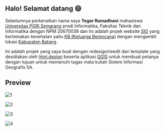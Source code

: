 ## Halo! Selamat datang 😄

Sebelumnya perkenalkan nama saya **Tegar Ramadhani** mahasiswa [Universitas PGRI Semarang](https://upgris.ac.id/) prodi Informatika, Fakultas Teknik dan Informatika dengan NPM 20670038 dan Ini adalah projek website [SIG](https://id.wikipedia.org/wiki/Sistem_informasi_geografis) yang bertemakan kesehatan yaitu [KB (Keluarga Berencana)](https://id.wikipedia.org/wiki/Keluarga_Berencana) dengan mengambil lokasi [Kabupaten Batang](https://id.wikipedia.org/wiki/Kabupaten_Batang).

Ini adalah projek yang saya buat dengan redesign/reedit dari template yang desidiakan oleh [html.design](https://html.design/) beserta aplikasi [QGIS](https://id.wikipedia.org/wiki/QGIS) untuk membuat petanya dengan tujuan untuk memenuhi tugas mata kuliah Sistem Informasi Geografis 5A.

## Preview

![1](https://user-images.githubusercontent.com/61616229/211133055-6cb449c3-310d-474f-8b8f-1e260449ce40.jpg)

![2](https://user-images.githubusercontent.com/61616229/211133059-5e1b9f69-e0b2-4e0b-b639-aab5889811e4.jpg)

![3](https://user-images.githubusercontent.com/61616229/211133063-6b6427d4-62cd-4e7a-8e09-9e08d05d46a4.jpg)

![4](https://user-images.githubusercontent.com/61616229/211133066-760f1d19-5277-4d03-851a-75b764a25b78.jpg)

